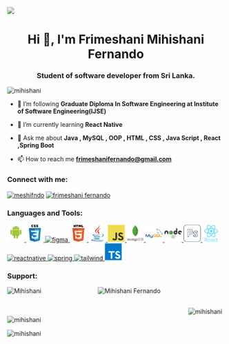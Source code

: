 <img src="https://th.bing.com/th/id/OIP.PTCVvZ8JjtSjTrpLnvJu1wHaEo?pid=ImgDet&rs=1">
<h1 align="center">Hi 👋, I'm Frimeshani Mihishani Fernando</h1>
<h3 align="center">Student of software developer from Sri Lanka.</h3>

<p align="left"> <img src="https://komarev.com/ghpvc/?username=mihishani&label=Profile%20views&color=0e75b6&style=flat" alt="mihishani" /> </p>

- 🔭 I’m following **Graduate Diploma In Software Engineering at Institute of Software Engineering(IJSE)**

- 🌱 I’m currently learning **React Native**

- 💬 Ask me about **Java , MySQL , OOP , HTML , CSS , Java Script , React ,Spring Boot**

- 📫 How to reach me **frimeshanifernando@gmail.com**

<h3 align="left">Connect with me:</h3>
<p align="left">
<a href="https://instagram.com/meshifndo" target="blank"><img align="center" src="https://raw.githubusercontent.com/rahuldkjain/github-profile-readme-generator/master/src/images/icons/Social/instagram.svg" alt="meshifndo" height="30" width="40" /></a>
<a href="https://linkedin.com/in/frimeshani fernando" target="blank"><img align="center" src="https://raw.githubusercontent.com/rahuldkjain/github-profile-readme-generator/master/src/images/icons/Social/linked-in-alt.svg" alt="frimeshani fernando" height="30" width="40" /></a>
</p>

<h3 align="left">Languages and Tools:</h3>
<p align="left"> <a href="https://developer.android.com" target="_blank" rel="noreferrer"> <img src="https://raw.githubusercontent.com/devicons/devicon/master/icons/android/android-original-wordmark.svg" alt="android" width="40" height="40"/> </a> <a href="https://www.w3schools.com/css/" target="_blank" rel="noreferrer"> <img src="https://raw.githubusercontent.com/devicons/devicon/master/icons/css3/css3-original-wordmark.svg" alt="css3" width="40" height="40"/> </a> <a href="https://www.figma.com/" target="_blank" rel="noreferrer"> <img src="https://www.vectorlogo.zone/logos/figma/figma-icon.svg" alt="figma" width="40" height="40"/> </a> <a href="https://www.w3.org/html/" target="_blank" rel="noreferrer"> <img src="https://raw.githubusercontent.com/devicons/devicon/master/icons/html5/html5-original-wordmark.svg" alt="html5" width="40" height="40"/> </a> <a href="https://www.java.com" target="_blank" rel="noreferrer"> <img src="https://raw.githubusercontent.com/devicons/devicon/master/icons/java/java-original.svg" alt="java" width="40" height="40"/> </a> <a href="https://developer.mozilla.org/en-US/docs/Web/JavaScript" target="_blank" rel="noreferrer"> <img src="https://raw.githubusercontent.com/devicons/devicon/master/icons/javascript/javascript-original.svg" alt="javascript" width="40" height="40"/> </a> <a href="https://www.mongodb.com/" target="_blank" rel="noreferrer"> <img src="https://raw.githubusercontent.com/devicons/devicon/master/icons/mongodb/mongodb-original-wordmark.svg" alt="mongodb" width="40" height="40"/> </a> <a href="https://www.mysql.com/" target="_blank" rel="noreferrer"> <img src="https://raw.githubusercontent.com/devicons/devicon/master/icons/mysql/mysql-original-wordmark.svg" alt="mysql" width="40" height="40"/> </a> <a href="https://nodejs.org" target="_blank" rel="noreferrer"> <img src="https://raw.githubusercontent.com/devicons/devicon/master/icons/nodejs/nodejs-original-wordmark.svg" alt="nodejs" width="40" height="40"/> </a> <a href="https://www.photoshop.com/en" target="_blank" rel="noreferrer"> <img src="https://raw.githubusercontent.com/devicons/devicon/master/icons/photoshop/photoshop-line.svg" alt="photoshop" width="40" height="40"/> </a> <a href="https://reactjs.org/" target="_blank" rel="noreferrer"> <img src="https://raw.githubusercontent.com/devicons/devicon/master/icons/react/react-original-wordmark.svg" alt="react" width="40" height="40"/> </a> <a href="https://reactnative.dev/" target="_blank" rel="noreferrer"> <img src="https://reactnative.dev/img/header_logo.svg" alt="reactnative" width="40" height="40"/> </a> <a href="https://spring.io/" target="_blank" rel="noreferrer"> <img src="https://www.vectorlogo.zone/logos/springio/springio-icon.svg" alt="spring" width="40" height="40"/> </a> <a href="https://tailwindcss.com/" target="_blank" rel="noreferrer"> <img src="https://www.vectorlogo.zone/logos/tailwindcss/tailwindcss-icon.svg" alt="tailwind" width="40" height="40"/> </a> <a href="https://www.typescriptlang.org/" target="_blank" rel="noreferrer"> <img src="https://raw.githubusercontent.com/devicons/devicon/master/icons/typescript/typescript-original.svg" alt="typescript" width="40" height="40"/> </a> </p>

<h3 align="left">Support:</h3>
<p><a href="https://www.buymeacoffee.com/Mihishani"> <img align="left" src="https://cdn.buymeacoffee.com/buttons/v2/default-yellow.png" height="50" width="210" alt="Mihishani" /></a><a href="https://ko-fi.com/Mihishani Fernando"> <img align="left" src="https://cdn.ko-fi.com/cdn/kofi3.png?v=3" height="50" width="210" alt="Mihishani Fernando" /></a></p><br><br>

<p><img align="left" src="https://github-readme-stats.vercel.app/api/top-langs?username=mihishani&show_icons=true&locale=en&layout=compact" alt="mihishani" /></p>

<p>&nbsp;<img align="center" src="https://github-readme-stats.vercel.app/api?username=mihishani&show_icons=true&locale=en" alt="mihishani" /></p>

<p><img align="center" src="https://github-readme-streak-stats.herokuapp.com/?user=mihishani&" alt="mihishani" /></p>
